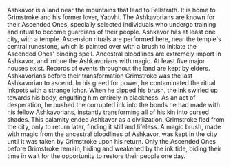 Ashkavor is a land near the mountains that lead to Fellstrath. It is home to Grimstroke and his former lover, Yaovhi. The Ashkavorians are known for their Ascended Ones, specially selected individuals who undergo training and ritual to become guardians of their people. Ashkavor has at least one city, with a temple. Ascension rituals are performed here, near the temple's central runestone, which is painted over with a brush to initiate the Ascended Ones' binding spell.
Ancestral bloodlines are extremely import in Ashkavor, and imbue the Ashkavorians with magic. At least five major houses exist. Records of events throughout the land are kept by elders.
Ashkavorians before their transformation
Grimstroke was the last Ashkavorian to ascend. In his greed for power, he contaminated the ritual inkpots with a strange ichor. When he dipped his brush, the ink swirled up towards his body, engulfing him entirely in blackness. As an act of desperation, he pushed the corrupted ink into the bonds he had made with his fellow Ashkavorians, instantly transforming all of his kin into cursed shades. This calamity ended Ashkavor as a civilization. Grimstroke fled from the city, only to return later, finding it still and lifeless. A magic brush, made with magic from the ancestral bloodlines of Ashkavor, was kept in the city until it was taken by Grimstroke upon his return.
Only the Ascended Ones before Grimstroke remain, hiding and weakened by the ink tide, biding their time in wait for the opportunity to restore their people one day.
